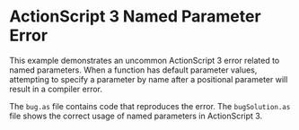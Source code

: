 # ActionScript 3 Named Parameter Error

This example demonstrates an uncommon ActionScript 3 error related to named parameters.  When a function has default parameter values, attempting to specify a parameter by name after a positional parameter will result in a compiler error.

The `bug.as` file contains code that reproduces the error. The `bugSolution.as` file shows the correct usage of named parameters in ActionScript 3.